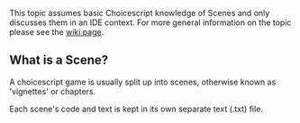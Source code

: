 This topic assumes basic Choicescript knowledge of Scenes and only discusses them in an IDE context.
For more general information on the topic please see the <a href="http://choicescriptdev.wikia.com/wiki/Scenes" rel="external">wiki page</a>.

## What is a Scene?

A choicescript game is usually split up into scenes, otherwise known as 'vignettes' or chapters.

Each scene's code and text is kept in its own separate text (.txt) file.

